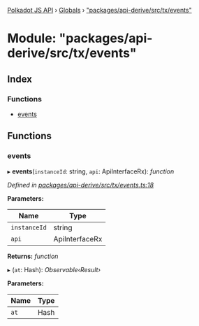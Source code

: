 [Polkadot JS API](../README.md) › [Globals](../globals.md) › ["packages/api-derive/src/tx/events"](_packages_api_derive_src_tx_events_.md)

# Module: "packages/api-derive/src/tx/events"

## Index

### Functions

* [events](_packages_api_derive_src_tx_events_.md#events)

## Functions

###  events

▸ **events**(`instanceId`: string, `api`: ApiInterfaceRx): *function*

*Defined in [packages/api-derive/src/tx/events.ts:18](https://github.com/polkadot-js/api/blob/dac3261a16/packages/api-derive/src/tx/events.ts#L18)*

**Parameters:**

Name | Type |
------ | ------ |
`instanceId` | string |
`api` | ApiInterfaceRx |

**Returns:** *function*

▸ (`at`: Hash): *Observable‹Result›*

**Parameters:**

Name | Type |
------ | ------ |
`at` | Hash |
